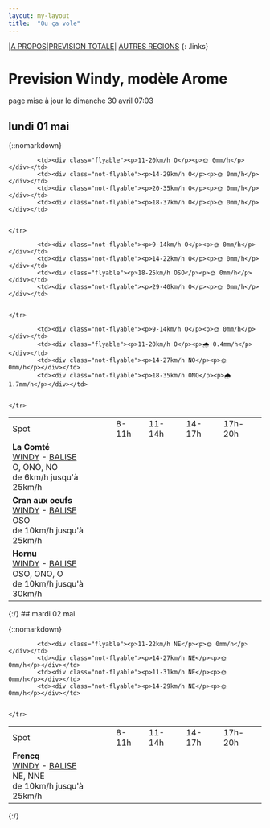 ```yaml
---
layout: my-layout
title:  "Ou ça vole"
---
```


|[A PROPOS](about)|[PREVISION TOTALE](all)| [AUTRES REGIONS](others)
{: .links}

# Prevision Windy, modèle Arome
page mise à jour le dimanche 30 avril 07:03



## lundi 01 mai

{::nomarkdown}
<table>
  <tbody>
    <tr>
      <td>Spot</td>
      <td>8-11h</td>
      <td>11-14h</td>
      <td>14-17h</td>
      <td>17h-20h</td>
    </tr>
<tr>
        <td><strong>La Comté</strong>  <br><a href="https://windy.com/50.426/2.500?50.025,2.499,8">WINDY</a> - <span class=""><a href="https://balisemeteo.com/balise.php?idBalise=">BALISE</a> </span><br> <span class="vent-favorable">O, ONO, NO</span><br><span class="force-vent">de 6km/h jusqu'à 25km/h</span> </td>
        
            <td><div class="flyable"><p>11-20km/h O</p><p>🌞 0mm/h</p></div></td>
            <td><div class="not-flyable"><p>14-29km/h O</p><p>🌞 0mm/h</p></div></td>
            <td><div class="not-flyable"><p>20-35km/h O</p><p>🌞 0mm/h</p></div></td>
            <td><div class="not-flyable"><p>18-37km/h O</p><p>🌞 0mm/h</p></div></td>
            
        
    </tr>
<tr>
        <td><strong>Cran aux oeufs</strong>  <br><a href="https://windy.com/50.847/1.584?50.451,1.582,8,m:e3TagdN">WINDY</a> - <span class=""><a href="https://www.meteociel.fr/temps-reel/obs_villes.php?code2=7004">BALISE</a> </span><br> <span class="vent-favorable">OSO</span><br><span class="force-vent">de 10km/h jusqu'à 25km/h</span> </td>
        
            <td><div class="not-flyable"><p>9-14km/h O</p><p>🌞 0mm/h</p></div></td>
            <td><div class="not-flyable"><p>14-22km/h O</p><p>🌞 0mm/h</p></div></td>
            <td><div class="flyable"><p>18-25km/h OSO</p><p>🌞 0mm/h</p></div></td>
            <td><div class="not-flyable"><p>29-40km/h O</p><p>🌞 0mm/h</p></div></td>
            
        
    </tr>
<tr>
        <td><strong>Hornu</strong>  <br><a href="https://windy.com/50.424/3.819?50.024,3.818,8,m:e3daghw">WINDY</a> - <span class=""><a href="https://balisemeteo.com/balise_histo.php?idBalise=5040">BALISE</a> </span><br> <span class="vent-favorable">OSO, ONO, O</span><br><span class="force-vent">de 10km/h jusqu'à 30km/h</span> </td>
        
            <td><div class="not-flyable"><p>9-14km/h O</p><p>🌞 0mm/h</p></div></td>
            <td><div class="flyable"><p>11-20km/h O</p><p>🌧 0.4mm/h</p></div></td>
            <td><div class="not-flyable"><p>14-27km/h NO</p><p>🌞 0mm/h</p></div></td>
            <td><div class="not-flyable"><p>18-35km/h ONO</p><p>🌧 1.7mm/h</p></div></td>
            
        
    </tr>

</tbody>
</table>
{:/}
## mardi 02 mai

{::nomarkdown}
<table>
  <tbody>
    <tr>
      <td>Spot</td>
      <td>8-11h</td>
      <td>11-14h</td>
      <td>14-17h</td>
      <td>17h-20h</td>
    </tr>
<tr>
        <td><strong>Frencq</strong>  <br><a href="https://windy.com/50.559/1.669?50.159,1.670,8,m:e3qagdV">WINDY</a> - <span class=""><a href="https://balisemeteo.com/balise_histo.php?idBalise=159">BALISE</a> </span><br> <span class="vent-favorable">NE, NNE</span><br><span class="force-vent">de 10km/h jusqu'à 25km/h</span> </td>
        
            <td><div class="flyable"><p>11-22km/h NE</p><p>🌞 0mm/h</p></div></td>
            <td><div class="not-flyable"><p>14-27km/h NE</p><p>🌞 0mm/h</p></div></td>
            <td><div class="not-flyable"><p>11-31km/h NE</p><p>🌞 0mm/h</p></div></td>
            <td><div class="not-flyable"><p>14-29km/h NE</p><p>🌞 0mm/h</p></div></td>
            
        
    </tr>

</tbody>
</table>
{:/}
